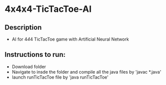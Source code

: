 # 4x4x4-TicTacToe-AI

## Description
- AI for 4*4*4 TicTacToe game with Artificial Neural Network

## Instructions to run:
- Download folder
- Navigate to insde the folder and compile all the java files by 'javac *.java'
- launch runTicTacToe file by 'java runTicTacToe'
